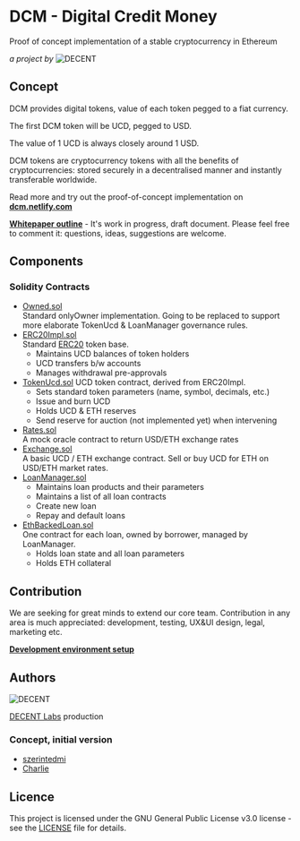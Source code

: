# DCM - Digital Credit Money
Proof of concept implementation of a stable cryptocurrency in Ethereum

_a project by_ ![DECENT](http://www.decent.org/images/logo-voronoi_120x33.png)

## Concept
DCM provides digital tokens, value of each token pegged to a fiat currency.

The first DCM token will be UCD, pegged to USD.

The value of 1 UCD is always closely around 1 USD.

DCM tokens are cryptocurrency tokens with all the benefits of cryptocurrencies: stored securely in a decentralised manner and instantly transferable worldwide.

Read more and try out the proof-of-concept implementation on **[dcm.netlify.com](http://dcm.netlify.com)**

**[Whitepaper outline](https://docs.google.com/document/d/1LtMlth1yJr0p2TTNwgJM8C0AeaP4JmIhQza2QuuzQ0g/edit?usp=sharing)** - It's work in progress, draft document. Please feel free to comment it: questions, ideas, suggestions are welcome.

## Components
### Solidity Contracts
* [Owned.sol](./contracts/Owned.sol)  
  Standard onlyOwner implementation. Going to be replaced to support more elaborate TokenUcd & LoanManager governance rules.
* [ERC20Impl.sol](./contracts/ERC20Impl.sol)  
  Standard [ERC20](https://theethereum.wiki/w/index.php/ERC20_Token_Standard) token base.
  * Maintains UCD balances of token holders
  * UCD transfers b/w accounts
  * Manages withdrawal pre-approvals
* [TokenUcd.sol](./contracts/TokenUcd.sol)
  UCD token contract, derived from ERC20Impl.
  * Sets standard token parameters (name, symbol, decimals, etc.)
  * Issue and burn UCD
  * Holds UCD & ETH reserves
  * Send reserve for auction (not implemented yet) when intervening
* [Rates.sol](./contracts/Rates.sol)  
  A mock oracle contract to return USD/ETH exchange rates
* [Exchange.sol](./contracts/Exchange.sol)  
  A basic UCD / ETH exchange contract. Sell or buy UCD for ETH on USD/ETH market rates.
* [LoanManager.sol](./contracts/LoanManager.sol)  
  * Maintains loan products and their parameters
  * Maintains a list of all loan contracts
  * Create new loan
  * Repay and default loans
* [EthBackedLoan.sol](./contracts/EthBackedLoan.sol)  
  One contract for each loan, owned by borrower, managed by LoanManager.
  * Holds loan state and all loan parameters
  * Holds ETH collateral

 ## Contribution
 We are seeking for great minds to extend our core team. Contribution in any area is much appreciated: development, testing, UX&UI design, legal, marketing etc.


**[Development environment setup](docs/developmentEnvironment.md)**

## Authors
![DECENT](http://www.decent.org/images/logo-voronoi_120x33.png)

[DECENT Labs](http://www.decent.org) production

### Concept, initial version
* [szerintedmi](https://github.com/szerintedmi)
* [Charlie](https://github.com/krosza)

## Licence
This project is licensed under the GNU General Public License v3.0 license - see the [LICENSE](LICENSE) file for details.
